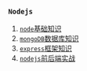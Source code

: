 ### `Nodejs`

1. [`node`基础知识](./nodeBase/readme.md)
2. [`mongoDB`数据库知识]()
3. [`express`框架知识]()
4. [`nodejs`前后端实战]()
